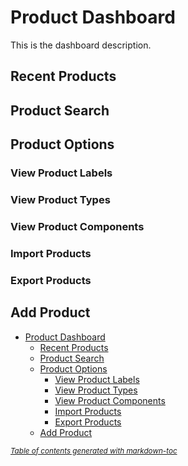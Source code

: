 
# Product Dashboard

This is the dashboard description.

## Recent Products

## Product Search

## Product Options

### View Product Labels

### View Product Types

### View Product Components

### Import Products

### Export Products

## Add Product


- [Product Dashboard](#product-dashboard)
  * [Recent Products](#recent-products)
  * [Product Search](#product-search)
  * [Product Options](#product-options)
    + [View Product Labels](#view-product-labels)
    + [View Product Types](#view-product-types)
    + [View Product Components](#view-product-components)
    + [Import Products](#import-products)
    + [Export Products](#export-products)
  * [Add Product](#add-product)

<small><i><a href='http://ecotrust-canada.github.io/markdown-toc/'>Table of contents generated with markdown-toc</a></i></small>